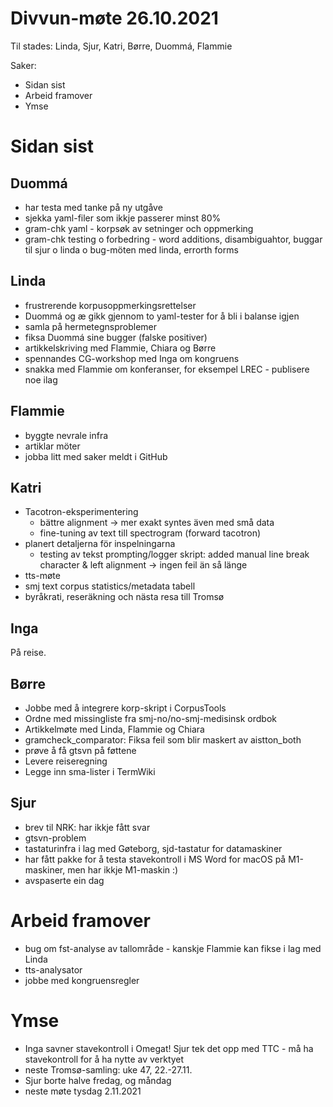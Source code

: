 # Divvun-møte 26.10.2021

Til stades: Linda, Sjur, Katri, Børre, Duommá, Flammie

Saker:
* Sidan sist
* Arbeid framover
* Ymse

# Sidan sist

## Duommá
* har testa med tanke på ny utgåve
* sjekka yaml-filer som ikkje passerer minst 80%
* gram-chk yaml - korpsøk av setninger och oppmerking
* gram-chk testing o forbedring - word additions, disambiguahtor, buggar til sjur o linda o bug-möten med linda, errorth forms

## Linda
* frustrerende korpusoppmerkingsrettelser
* Duommá og æ gikk gjennom to yaml-tester for å bli i balanse igjen
* samla på  hermetegnsproblemer
* fiksa Duommá sine bugger (falske positiver)
* artikkelskriving med Flammie, Chiara og Børre
* spennandes CG-workshop med Inga om kongruens
* snakka med Flammie om konferanser, for eksempel LREC - publisere noe ilag

## Flammie
* byggte nevrale infra
* artiklar möter
* jobba litt med saker meldt i GitHub

## Katri
* Tacotron-eksperimentering
    * bättre alignment -> mer exakt syntes även med små data 
    * fine-tuning av text till spectrogram (forward tacotron)
* planert detaljerna för inspelningarna
    * testing av tekst prompting/logger skript: added manual line break character & left alignment -> ingen feil än så länge
* tts-møte
* smj text corpus statistics/metadata tabell
* byråkrati, reseräkning och nästa resa till Tromsø

## Inga
På reise.

## Børre
* Jobbe med å integrere korp-skript i CorpusTools
* Ordne med missingliste fra smj-no/no-smj-medisinsk ordbok
* Artikkelmøte med Linda, Flammie og Chiara
* gramcheck_comparator: Fiksa feil som blir maskert av aistton_both
* prøve å få gtsvn på føttene
* Levere reiseregning
* Legge inn sma-lister i TermWiki

## Sjur
- brev til NRK: har ikkje fått svar
- gtsvn-problem
- tastaturinfra i lag med Gøteborg, sjd-tastatur for datamaskiner
- har fått pakke for å testa stavekontroll i MS Word for macOS på M1-maskiner, men har ikkje M1-maskin :)
- avspaserte ein dag

# Arbeid framover
* bug om fst-analyse av tallområde - kanskje Flammie kan fikse i lag med Linda
* tts-analysator
* jobbe med kongruensregler

# Ymse
* Inga savner stavekontroll i Omegat! Sjur tek det opp med TTC - må ha stavekontroll for å ha nytte av verktyet
* neste Tromsø-samling: uke 47, 22.-27.11.
* Sjur borte halve fredag, og måndag
* neste møte tysdag 2.11.2021
